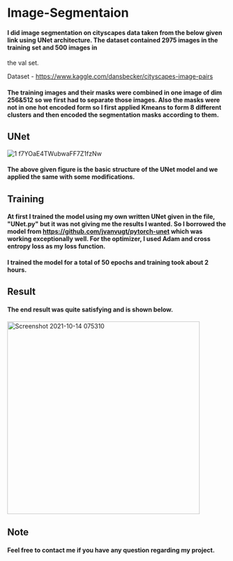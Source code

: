 # Image-Segmentaion
#### I did image segmentation on cityscapes data taken from the below given link using UNet architecture. The dataset contained 2975 images in the training set and 500 images in 
the val set. 

Dataset - https://www.kaggle.com/dansbecker/cityscapes-image-pairs

#### The training images and their masks were combined in one image of dim 256&512 so we first had to separate those images. Also the masks were not in one hot encoded form so I first applied Kmeans to form 8 different clusters and then encoded the segmentation masks according to them. 

## UNet 

![1 f7YOaE4TWubwaFF7Z1fzNw](https://user-images.githubusercontent.com/27720480/137239380-84dc6694-3b19-4709-a797-b5bf4b0311d9.png)
#### The above given figure is the basic structure of the UNet model and we applied the same with some modifications. 

## Training
#### At first I trained the model using my own written UNet given in the file, "UNet.py" but it was not giving me the results I wanted. So I borrowed the model from https://github.com/jvanvugt/pytorch-unet which was working exceptionally well. For the optimizer, I used Adam and cross entropy loss as my loss function. 

#### I trained the model for a total of 50 epochs and training took about 2 hours.

## Result
#### The end result was quite satisfying and is shown below. 

<img width="441" alt="Screenshot 2021-10-14 075310" src="https://user-images.githubusercontent.com/27720480/137239904-d6b666ee-3122-4dc9-83f5-d6878c7f4fa1.png">

## Note
#### Feel free to contact me if you have any question regarding my project. 

